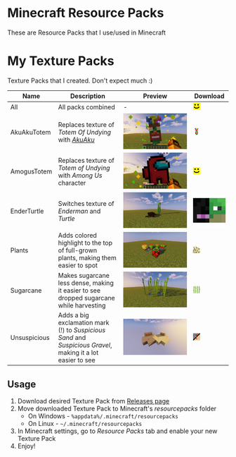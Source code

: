 # Minecraft Resource Packs
These are Resource Packs that I use/used in Minecraft  

# My Texture Packs
Texture Packs that I created. Don't expect much :)

| Name | Description | Preview | Download |
| - | - | - | - |
| All | All packs combined | - | [![Download All](CypoPack-All/pack.png)](https://github.com/yungcypo/Minecraft/releases/download/latest/CypoPack-All.zip) |
| AkuAkuTotem | Replaces texture of *Totem Of Undying* with [*AkuAku*](https://crashbandicoot.fandom.com/wiki/Aku_Aku) | ![](preview/akuakutotem.png) | [![Download All](CypoPack-AkuAkuTotem/pack.png)](https://github.com/yungcypo/Minecraft/releases/download/latest/CypoPack-AkuAkuTotem.zip) |
| AmogusTotem | Replaces texture of *Totem of Undying* with *Among Us* character | ![](preview/amogustotem.png) | [![Download AmogusTotem](CypoPack-All/pack.png)](https://github.com/yungcypo/Minecraft/releases/download/latest/CypoPack-AmogusTotem.zip) |
| EnderTurtle | Switches texture of *Enderman* and *Turtle* | ![](preview/enderturtle.png) | [![Download EnderTurtle](CypoPack-EnderTurtle/pack.png)](https://github.com/yungcypo/Minecraft/releases/download/latest/CypoPack-EnderTurtle.zip) |
| Plants | Adds colored highlight to the top of full-grown plants, making them easier to spot | ![](preview/plants.png) | [![Download Plants](CypoPack-Plants/pack.png)](https://github.com/yungcypo/Minecraft/releases/download/latest/CypoPack-Plants.zip) |
| Sugarcane | Makes sugarcane less dense, making it easier to see dropped sugarcane while harvesting | ![](preview/sugarcane.png) | [![Download Sugarcane](CypoPack-Sugarcane/pack.png)](https://github.com/yungcypo/Minecraft/releases/download/latest/CypoPack-Sugarcane.zip) |
| Unsuspicious | Adds a big exclamation mark (!) to *Suspicious Sand* and *Suspicious Gravel*, making it a lot easier to see | ![](preview/unsuspicious.png) | [![Download Unsuspicious](CypoPack-Unsuspicious/pack.png)](https://github.com/yungcypo/Minecraft/releases/download/latest/CypoPack-Unsuspicious.zip) |

## Usage
1. Download desired Texture Pack from [Releases page](https://github.com/yungcypo/Minecraft/releases/latest)
2. Move downloaded Texture Pack to Minecraft's *resourcepacks* folder
    - On Windows - `%appdata%/.minecraft/resourcepacks`
    - On Linux - `~/.minecraft/resourcepacks`
3. In Minecraft settings, go to *Resource Packs* tab and enable your new Texture Pack
4. Enjoy!
